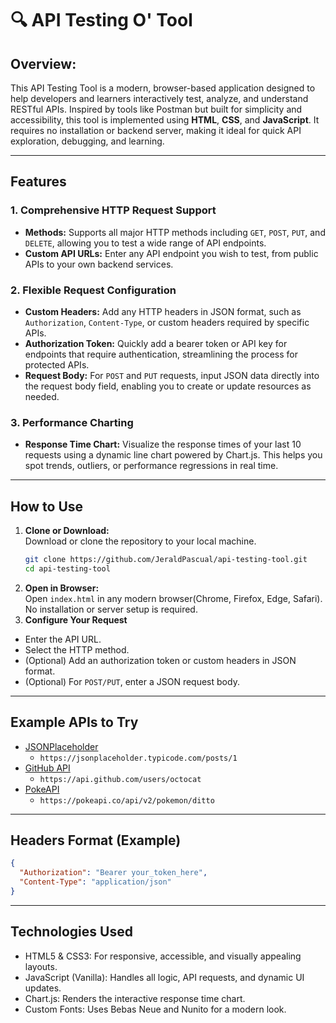 # 🔍 API Testing O' Tool

## Overview:

This API Testing Tool is a modern, browser-based application designed to help developers and learners interactively test, analyze, and understand RESTful APIs. Inspired by tools like Postman but built for simplicity and accessibility, this tool is implemented using **HTML**, **CSS**, and **JavaScript**. It requires no installation or backend server, making it ideal for quick API exploration, debugging, and learning.

---

## Features

### 1. **Comprehensive HTTP Request Support**
- **Methods:** Supports all major HTTP methods including `GET`, `POST`, `PUT`, and `DELETE`, allowing you to test a wide range of API endpoints.
- **Custom API URLs:** Enter any API endpoint you wish to test, from public APIs to your own backend services.

### 2. **Flexible Request Configuration**
- **Custom Headers:** Add any HTTP headers in JSON format, such as `Authorization`, `Content-Type`, or custom headers required by specific APIs.
- **Authorization Token:** Quickly add a bearer token or API key for endpoints that require authentication, streamlining the process for protected APIs.
- **Request Body:** For `POST` and `PUT` requests, input JSON data directly into the request body field, enabling you to create or update resources as needed.

### 3. **Performance Charting**
- **Response Time Chart:** Visualize the response times of your last 10 requests using a dynamic line chart powered by Chart.js. This helps you spot trends, outliers, or performance regressions in real time.

---

## How to Use

1. **Clone or Download:**  
   Download or clone the repository to your local machine.
   ```bash
   git clone https://github.com/JeraldPascual/api-testing-tool.git
   cd api-testing-tool
   ```
2. **Open in Browser:**  
   Open `index.html` in any modern browser(Chrome, Firefox, Edge, Safari). No installation or server setup is required.
3. **Configure Your Request**  
  - Enter the API URL.
  - Select the HTTP method.
  - (Optional) Add an authorization token or custom headers in JSON format.
  - (Optional) For `POST/PUT`, enter a JSON request body.

---

## Example APIs to Try

- [JSONPlaceholder](https://jsonplaceholder.typicode.com/)
  - `https://jsonplaceholder.typicode.com/posts/1`
- [GitHub API](https://api.github.com/)
  - `https://api.github.com/users/octocat`
- [PokeAPI](https://pokeapi.co/)
  - `https://pokeapi.co/api/v2/pokemon/ditto`

---

## Headers Format (Example)

```json
{
  "Authorization": "Bearer your_token_here",
  "Content-Type": "application/json"
}
```

---

## Technologies Used
  - HTML5 & CSS3: For responsive, accessible, and visually appealing layouts.
  - JavaScript (Vanilla): Handles all logic, API requests, and dynamic UI updates.
  - Chart.js: Renders the interactive response time chart.
  - Custom Fonts: Uses Bebas Neue and Nunito for a modern look.



